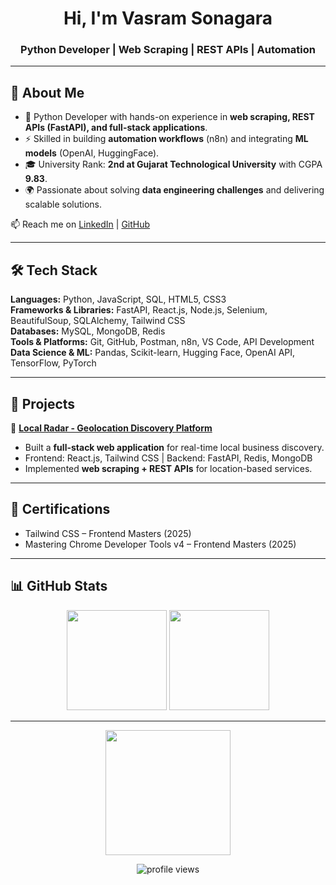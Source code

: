 <h1 align="center">Hi, I'm Vasram Sonagara</h1>
<h3 align="center">Python Developer | Web Scraping | REST APIs | Automation</h3>

---

## 👤 About Me
- 💼 Python Developer with hands-on experience in **web scraping, REST APIs (FastAPI), and full-stack applications**.  
- ⚡ Skilled in building **automation workflows** (n8n) and integrating **ML models** (OpenAI, HuggingFace).  
- 🎓 University Rank: **2nd at Gujarat Technological University** with CGPA **9.83**.  
- 🌍 Passionate about solving **data engineering challenges** and delivering scalable solutions.  

📫 Reach me on [LinkedIn](https://www.linkedin.com/in/sonagara-vashram/) | [GitHub](https://github.com/sonagara-vashram)  

---

## 🛠️ Tech Stack

**Languages:** Python, JavaScript, SQL, HTML5, CSS3  
**Frameworks & Libraries:** FastAPI, React.js, Node.js, Selenium, BeautifulSoup, SQLAlchemy, Tailwind CSS  
**Databases:** MySQL, MongoDB, Redis  
**Tools & Platforms:** Git, GitHub, Postman, n8n, VS Code, API Development  
**Data Science & ML:** Pandas, Scikit-learn, Hugging Face, OpenAI API, TensorFlow, PyTorch  

---

## 🚀 Projects

🔹 **[Local Radar - Geolocation Discovery Platform](https://www.localradar.tech/)**  
- Built a **full-stack web application** for real-time local business discovery.  
- Frontend: React.js, Tailwind CSS | Backend: FastAPI, Redis, MongoDB  
- Implemented **web scraping + REST APIs** for location-based services.  

---

## 📜 Certifications
- Tailwind CSS – Frontend Masters (2025)  
- Mastering Chrome Developer Tools v4 – Frontend Masters (2025)  

---

## 📊 GitHub Stats

<div align="center">
  <img src="https://github-readme-stats.vercel.app/api?username=sonagara-vashram&show_icons=true&theme=algolia" height="160"/>
  <img src="https://github-readme-stats.vercel.app/api/top-langs?username=sonagara-vashram&layout=compact&theme=algolia" height="160"/>
</div>

---

<p align="center">
  <img src="https://streak-stats.demolab.com?user=sonagara-vashram&theme=dark" height="200"/>
</p>

<p align="center">
  <img src="https://komarev.com/ghpvc/?username=sonagara-vashram&label=Profile%20views&color=0e75b6&style=flat" alt="profile views"/>
</p>
